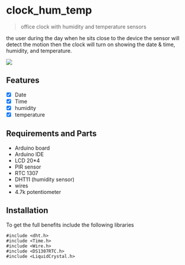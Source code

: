 

# clock_hum_temp
> office clock with humidity and temperature sensors


 the user during the day when he sits close to the device the sensor will detect the motion then the clock will turn on showing the date & time, humidity, and temperature.
 
![](header.png)

## Features

- [x] Date 
- [x] Time
- [x] humidity
- [x] temperature

## Requirements and Parts

- Arduino board 
- Arduino IDE
- LCD 20*4 
- PIR sensor
- RTC 1307
- DHT11 (humidity sensor)
- wires
- 4.7k potentiometer 

## Installation

To get the full benefits include the following libraries 

``` 
#include <dht.h>
#include <Time.h> 
#include <Wire.h> 
#include <DS1307RTC.h>
#include <LiquidCrystal.h>


```
